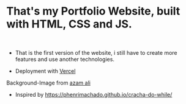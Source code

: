 # That's my Portfolio Website, built with HTML, CSS and JS.
<br>

- That is the first version of the website, i still have to create more features and use another technologies.

- Deployment with [Vercel](https://vercel.com)

Background-Image from [azam ali](https://www.flickr.com/photos/51035816082@N01/)

- Inspired by https://phenrimachado.github.io/cracha-do-while/